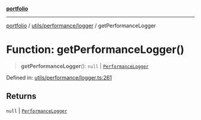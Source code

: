 [**portfolio**](../../../../README.md)

***

[portfolio](../../../../modules.md) / [utils/performance/logger](../README.md) / getPerformanceLogger

# Function: getPerformanceLogger()

> **getPerformanceLogger**(): `null` \| [`PerformanceLogger`](../classes/PerformanceLogger.md)

Defined in: [utils/performance/logger.ts:261](https://github.com/tnorlund/Portfolio/blob/4bd07f7792186d5f517b333ce68a15ed294a40b6/portfolio/utils/performance/logger.ts#L261)

## Returns

`null` \| [`PerformanceLogger`](../classes/PerformanceLogger.md)
